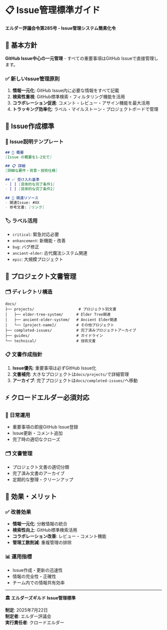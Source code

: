 # 📋 Issue管理標準ガイド

**エルダー評議会令第285号 - Issue管理システム簡素化令**

## 🎯 基本方針

**GitHub Issue中心の一元管理** - すべての重要事項はGitHub Issueで直接管理します。

### ✅ 新しいIssue管理原則
1. **情報一元化**: GitHub Issue内に必要な情報をすべて記載
2. **検索性重視**: GitHub標準検索・フィルタリング機能を活用
3. **コラボレーション促進**: コメント・レビュー・アサイン機能を最大活用
4. **トラッキング効率化**: ラベル・マイルストーン・プロジェクトボードで管理

## 🔧 Issue作成標準

### 📝 Issue説明テンプレート
```markdown
## 🎯 概要
[Issue の概要を1-2文で]

## 📋 詳細
[詳細な要件・背景・技術仕様]

## ✅ 受け入れ基準
- [ ] [具体的な完了条件1]
- [ ] [具体的な完了条件2]

## 🔗 関連リソース
- 関連Issue: #XX
- 参考文書: [リンク]
```

### 🏷️ ラベル活用
- `critical`: 緊急対応必要
- `enhancement`: 新機能・改善
- `bug`: バグ修正
- `ancient-elder`: 古代魔法システム関連
- `epic`: 大規模プロジェクト

## 📁 プロジェクト文書管理

### 🗂️ ディレクトリ構造
```
docs/
├── projects/                    # プロジェクト別文書
│   ├── elder-tree-system/      # Elder Tree関連
│   ├── ancient-elder-system/   # Ancient Elder関連
│   └── [project-name]/         # その他プロジェクト
├── completed-issues/           # 完了済みプロジェクトアーカイブ
├── guides/                     # ガイドライン
└── technical/                  # 技術文書
```

### 📋 文書作成指針
1. **Issue優先**: 重要事項は必ずGitHub Issue化
2. **文書補完**: 大きなプロジェクトは`docs/projects/`で詳細管理
3. **アーカイブ**: 完了プロジェクトは`docs/completed-issues/`へ移動

## ⚡ クロードエルダー必須対応

### 🔄 日常運用
- 重要事項の即座GitHub Issue登録
- Issue更新・コメント追加
- 完了時の適切なクローズ

### 🗂️ 文書管理
- プロジェクト文書の適切分類
- 完了済み文書のアーカイブ
- 定期的な整理・クリーンアップ

## 🎉 効果・メリット

### ✅ 改善効果
- **情報一元化**: 分散情報の統合
- **検索性向上**: GitHub標準検索活用
- **コラボレーション改善**: レビュー・コメント機能
- **管理工数削減**: 重複管理の排除

### 📊 運用指標
- Issue作成・更新の迅速性
- 情報の完全性・正確性
- チーム内での情報共有効率

---

**🏛️ エルダーズギルド Issue管理標準**

**制定**: 2025年7月22日  
**制定者**: エルダー評議会  
**実行責任者**: クロードエルダー